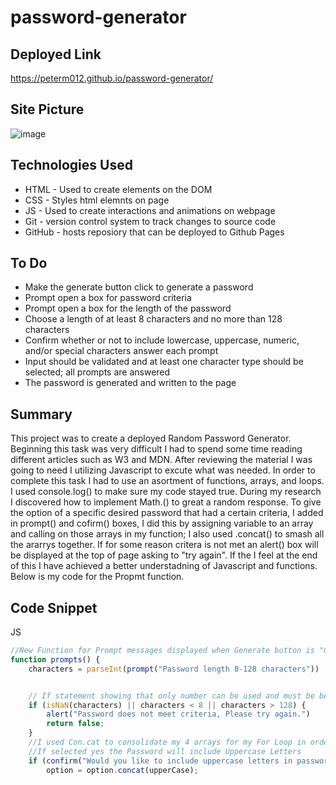 # password-generator

## Deployed Link
https://peterm012.github.io/password-generator/

## Site Picture 
![image](https://user-images.githubusercontent.com/110750833/192899393-17f0b1cc-6754-403f-8b3d-1b4bd1218ac8.png)

## Technologies Used
- HTML - Used to create elements on the DOM
- CSS - Styles html elemnts on page
- JS - Used to create interactions and animations on webpage 
- Git - version control system to track changes to source code
- GitHub - hosts reposiory that can be deployed to Github Pages

## To Do
- Make the generate button click to generate a password
- Prompt open a box for password criteria
- Prompt open a box for the length of the password
- Choose a length of at least 8 characters and no more than 128 characters
- Confirm whether or not to include lowercase, uppercase, numeric, and/or special characters answer each prompt
- Input should be validated and at least one character type should be selected; all prompts are answered 
- The password is generated and written to the page

## Summary 
This project was to create a deployed Random Password Generator. Beginning this task was very difficult I had to spend some time reading different articles such as W3 and MDN. After reviewing the material I was going to need I utilizing Javascript to excute what was needed. In order to complete this task I had to use an asortment of functions, arrays, and loops. I used console.log() to make sure my code stayed true. During my research I discovered how to implement Math.() to great a random response. To give the option of a specific desired password that had a certain criteria, I added in prompt() and cofirm() boxes, I did this by assigning variable to an array and calling on those arrays in my function; I also used .concat() to smash all the ararrys together. If for some reason critera is not met an alert() box will be displayed at the top of page asking to "try again". If the I feel at the end of this I have achieved a better understadning of Javascript and functions. Below is my code for the Propmt function.

## Code Snippet
JS
```js
//New Function for Prompt messages displayed when Generate button is "Clicked"
function prompts() {
    characters = parseInt(prompt("Password length 8-128 characters"))


    // If statement showing that only number can be used and must be between 8-128 nothing less or more
    if (isNaN(characters) || characters < 8 || characters > 128) {
        alert("Password does not meet criteria, Please try again.")
        return false;
    }
    //I used Con.cat to consolidate my 4 arrays for my For Loop in order to avoid 
    //If selected yes the Password will include Uppercase Letters
    if (confirm("Would you like to include uppercase letters in password?")) {
        option = option.concat(upperCase);

```
